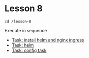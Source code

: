 # Lesson 8

```
cd /lesson-8
```


Execute in sequence

- [Task: install helm and nginx ingress](0/)
- [Task: helm](1/)
- [Task: config task](2/)